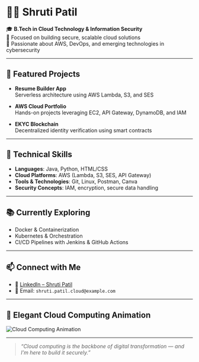 # 👩‍💻 Shruti Patil

🎓 **B.Tech in Cloud Technology & Information Security**  
🔐 Focused on building secure, scalable cloud solutions  
🚀 Passionate about AWS, DevOps, and emerging technologies in cybersecurity

---

## 💼 Featured Projects

- **Resume Builder App**  
  Serverless architecture using AWS Lambda, S3, and SES

- **AWS Cloud Portfolio**  
  Hands-on projects leveraging EC2, API Gateway, DynamoDB, and IAM

- **EKYC Blockchain**  
  Decentralized identity verification using smart contracts

---

## 🧰 Technical Skills

- **Languages**: Java, Python, HTML/CSS  
- **Cloud Platforms**: AWS (Lambda, S3, SES, API Gateway)  
- **Tools & Technologies**: Git, Linux, Postman, Canva  
- **Security Concepts**: IAM, encryption, secure data handling

---

## 📚 Currently Exploring

- Docker & Containerization  
- Kubernetes & Orchestration  
- CI/CD Pipelines with Jenkins & GitHub Actions

---

## 📫 Connect with Me

- 💼 [LinkedIn – Shruti Patil](https://linkedin.com/in/shruti-cloud)  
- 📧 Email: `shruti.patil.cloud@example.com`

---

## 🎨 Elegant Cloud Computing Animation

![Cloud Computing Animation](https://cdn.iconscout.com/lottie/premium/thumb/cloud-computing-6292345-5119611.gif)

---

> _“Cloud computing is the backbone of digital transformation — and I’m here to build it securely.”_
